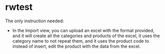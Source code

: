 # rwtest

The only instruction needed:

  - In the Import view, you can upload an excel with the format provided, and it will create all the categories and products of the excel, it uses the category name to not repeat them, and it uses the product code to instead of insert, edit the product with the data from the excel.
